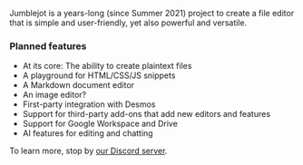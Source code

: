 Jumblejot is a years-long (since Summer 2021) project to create a file editor that is simple and user-friendly, yet also powerful and versatile.

### Planned features
* At its core: The ability to create plaintext files
* A playground for HTML/CSS/JS snippets
* A Markdown document editor
* An image editor?
* First-party integration with Desmos
* Support for third-party add-ons that add new editors and features
* Support for Google Workspace and Drive
* AI features for editing and chatting

To learn more, stop by [our Discord server](https://discord.gg/ZYwF9q8ChB).
